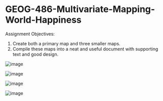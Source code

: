 # GEOG-486-Multivariate-Mapping-World-Happiness

Assignment Objectives: 
1. Create both a primary map and three smaller maps.
2. Compile these maps into a neat and useful document with supporting text and good design.

![image](https://github.com/bec-in-tech/GEOG-486-Multivariate-Mapping-World-Happiness/assets/120440399/752fae12-da9c-485c-8cb8-945969e7f41f)

![image](https://github.com/bec-in-tech/GEOG-486-Multivariate-Mapping-World-Happiness/assets/120440399/34f3366b-4a4a-4f02-aca1-66220a51fedf)

![image](https://github.com/bec-in-tech/GEOG-486-Multivariate-Mapping-World-Happiness/assets/120440399/1b464c4d-abc1-4e37-9766-f7dae394162b)

![image](https://github.com/bec-in-tech/GEOG-486-Multivariate-Mapping-World-Happiness/assets/120440399/dfb182aa-a258-430c-bdd8-1954cc079090)

